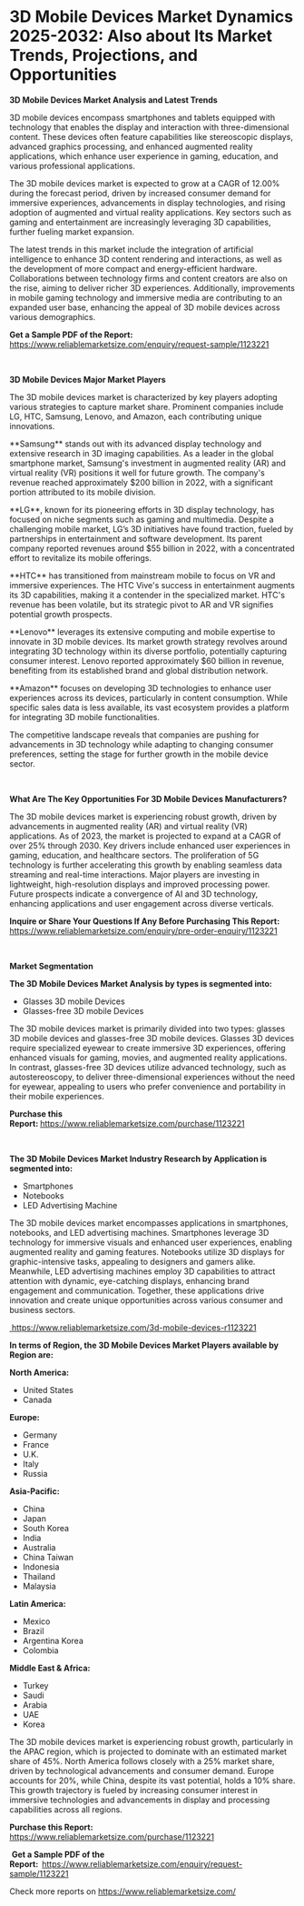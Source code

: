 <p><h1>3D Mobile Devices Market Dynamics 2025-2032: Also about Its Market Trends, Projections, and Opportunities</h1></p><p><strong>3D Mobile Devices Market Analysis and Latest Trends</strong></p>
<p><p>3D mobile devices encompass smartphones and tablets equipped with technology that enables the display and interaction with three-dimensional content. These devices often feature capabilities like stereoscopic displays, advanced graphics processing, and enhanced augmented reality applications, which enhance user experience in gaming, education, and various professional applications.</p><p>The 3D mobile devices market is expected to grow at a CAGR of 12.00% during the forecast period, driven by increased consumer demand for immersive experiences, advancements in display technologies, and rising adoption of augmented and virtual reality applications. Key sectors such as gaming and entertainment are increasingly leveraging 3D capabilities, further fueling market expansion.</p><p>The latest trends in this market include the integration of artificial intelligence to enhance 3D content rendering and interactions, as well as the development of more compact and energy-efficient hardware. Collaborations between technology firms and content creators are also on the rise, aiming to deliver richer 3D experiences. Additionally, improvements in mobile gaming technology and immersive media are contributing to an expanded user base, enhancing the appeal of 3D mobile devices across various demographics.</p></p>
<p><strong>Get a Sample PDF of the Report:&nbsp;</strong> <a href="https://www.reliablemarketsize.com/enquiry/request-sample/1123221?utm_campaign=2462&utm_medium=2&utm_source=Github&utm_content=ia&utm_term=08042025&utm_id=3d-mobile-devices">https://www.reliablemarketsize.com/enquiry/request-sample/1123221</a></p>
<p>&nbsp;</p>
<p><strong>3D Mobile Devices Major Market Players</strong></p>
<p><p>The 3D mobile devices market is characterized by key players adopting various strategies to capture market share. Prominent companies include LG, HTC, Samsung, Lenovo, and Amazon, each contributing unique innovations.</p><p>**Samsung** stands out with its advanced display technology and extensive research in 3D imaging capabilities. As a leader in the global smartphone market, Samsung's investment in augmented reality (AR) and virtual reality (VR) positions it well for future growth. The company's revenue reached approximately $200 billion in 2022, with a significant portion attributed to its mobile division.</p><p>**LG**, known for its pioneering efforts in 3D display technology, has focused on niche segments such as gaming and multimedia. Despite a challenging mobile market, LG’s 3D initiatives have found traction, fueled by partnerships in entertainment and software development. Its parent company reported revenues around $55 billion in 2022, with a concentrated effort to revitalize its mobile offerings.</p><p>**HTC** has transitioned from mainstream mobile to focus on VR and immersive experiences. The HTC Vive's success in entertainment augments its 3D capabilities, making it a contender in the specialized market. HTC's revenue has been volatile, but its strategic pivot to AR and VR signifies potential growth prospects.</p><p>**Lenovo** leverages its extensive computing and mobile expertise to innovate in 3D mobile devices. Its market growth strategy revolves around integrating 3D technology within its diverse portfolio, potentially capturing consumer interest. Lenovo reported approximately $60 billion in revenue, benefiting from its established brand and global distribution network.</p><p>**Amazon** focuses on developing 3D technologies to enhance user experiences across its devices, particularly in content consumption. While specific sales data is less available, its vast ecosystem provides a platform for integrating 3D mobile functionalities.</p><p>The competitive landscape reveals that companies are pushing for advancements in 3D technology while adapting to changing consumer preferences, setting the stage for further growth in the mobile device sector.</p></p>
<p>&nbsp;</p>
<p><strong>What Are The Key Opportunities For 3D Mobile Devices Manufacturers?</strong></p>
<p><p>The 3D mobile devices market is experiencing robust growth, driven by advancements in augmented reality (AR) and virtual reality (VR) applications. As of 2023, the market is projected to expand at a CAGR of over 25% through 2030. Key drivers include enhanced user experiences in gaming, education, and healthcare sectors. The proliferation of 5G technology is further accelerating this growth by enabling seamless data streaming and real-time interactions. Major players are investing in lightweight, high-resolution displays and improved processing power. Future prospects indicate a convergence of AI and 3D technology, enhancing applications and user engagement across diverse verticals.</p></p>
<p><strong>Inquire or Share Your Questions If Any Before Purchasing This Report:</strong> <a href="https://www.reliablemarketsize.com/enquiry/pre-order-enquiry/1123221?utm_campaign=2462&utm_medium=2&utm_source=Github&utm_content=ia&utm_term=08042025&utm_id=3d-mobile-devices">https://www.reliablemarketsize.com/enquiry/pre-order-enquiry/1123221</a></p>
<p>&nbsp;</p>
<p><strong>Market Segmentation</strong></p>
<p><strong>The 3D Mobile Devices Market Analysis by types is segmented into:</strong></p>
<p><ul><li>Glasses 3D mobile Devices</li><li>Glasses-free 3D mobile Devices</li></ul></p>
<p><p>The 3D mobile devices market is primarily divided into two types: glasses 3D mobile devices and glasses-free 3D mobile devices. Glasses 3D devices require specialized eyewear to create immersive 3D experiences, offering enhanced visuals for gaming, movies, and augmented reality applications. In contrast, glasses-free 3D devices utilize advanced technology, such as autostereoscopy, to deliver three-dimensional experiences without the need for eyewear, appealing to users who prefer convenience and portability in their mobile experiences.</p></p>
<p><strong>Purchase this Report:&nbsp;</strong><a href="https://www.reliablemarketsize.com/purchase/1123221?utm_campaign=2462&utm_medium=2&utm_source=Github&utm_content=ia&utm_term=08042025&utm_id=3d-mobile-devices">https://www.reliablemarketsize.com/purchase/1123221</a></p>
<p>&nbsp;</p>
<p><strong>The 3D Mobile Devices Market Industry Research by Application is segmented into:</strong></p>
<p><ul><li>Smartphones</li><li>Notebooks</li><li>LED Advertising Machine</li></ul></p>
<p><p>The 3D mobile devices market encompasses applications in smartphones, notebooks, and LED advertising machines. Smartphones leverage 3D technology for immersive visuals and enhanced user experiences, enabling augmented reality and gaming features. Notebooks utilize 3D displays for graphic-intensive tasks, appealing to designers and gamers alike. Meanwhile, LED advertising machines employ 3D capabilities to attract attention with dynamic, eye-catching displays, enhancing brand engagement and communication. Together, these applications drive innovation and create unique opportunities across various consumer and business sectors.</p></p>
<p><a href="https://www.reliablemarketsize.com/3d-mobile-devices-r1123221?utm_campaign=2462&utm_medium=2&utm_source=Github&utm_content=ia&utm_term=08042025&utm_id=3d-mobile-devices">&nbsp;https://www.reliablemarketsize.com/3d-mobile-devices-r1123221</a></p>
<p><strong>In terms of Region, the 3D Mobile Devices Market Players available by Region are:</strong></p>
<p>
    <p> <strong> North America: </strong>
        <ul>
            <li>United States</li>
            <li>Canada</li>
        </ul>
        </p> 
    <p> <strong> Europe: </strong>
        <ul>
            <li>Germany</li>
            <li>France</li>
            <li>U.K.</li>
            <li>Italy</li>
            <li>Russia</li>
        </ul>
        </p> 
    <p> <strong> Asia-Pacific: </strong>
        <ul>
            <li>China</li>
            <li>Japan</li>
            <li>South Korea</li>
            <li>India</li>
            <li>Australia</li>
            <li>China Taiwan</li>
            <li>Indonesia</li>
            <li>Thailand</li>
            <li>Malaysia</li>
        </ul>
        </p> 
    <p> <strong> Latin America: </strong>
        <ul>
            <li>Mexico</li>
            <li>Brazil</li>
            <li>Argentina Korea</li>
            <li>Colombia</li>
        </ul>
        </p> 
    <p> <strong> Middle East & Africa: </strong>
        <ul>
            <li>Turkey</li>
            <li>Saudi</li>
            <li>Arabia</li>
            <li>UAE</li>
            <li>Korea</li>
        </ul>
    </p>
    </p>
<p><p>The 3D mobile devices market is experiencing robust growth, particularly in the APAC region, which is projected to dominate with an estimated market share of 45%. North America follows closely with a 25% market share, driven by technological advancements and consumer demand. Europe accounts for 20%, while China, despite its vast potential, holds a 10% share. This growth trajectory is fueled by increasing consumer interest in immersive technologies and advancements in display and processing capabilities across all regions.</p></p>
<p><strong>Purchase this Report: </strong><a href="https://www.reliablemarketsize.com/purchase/1123221?utm_campaign=2462&utm_medium=2&utm_source=Github&utm_content=ia&utm_term=08042025&utm_id=3d-mobile-devices">https://www.reliablemarketsize.com/purchase/1123221</a></p>
<p>&nbsp;<strong>Get a Sample PDF of the Report:&nbsp;&nbsp;</strong><a href="https://www.reliablemarketsize.com/enquiry/request-sample/1123221?utm_campaign=2462&utm_medium=2&utm_source=Github&utm_content=ia&utm_term=08042025&utm_id=3d-mobile-devices">https://www.reliablemarketsize.com/enquiry/request-sample/1123221</a></p>
<p><strong></strong></p>
<p>Check more reports on <a href="https://www.reliablemarketsize.com/?utm_campaign=2462&utm_medium=2&utm_source=Github&utm_content=ia&utm_term=08042025&utm_id=3d-mobile-devices">https://www.reliablemarketsize.com/</a></p>